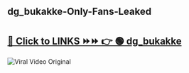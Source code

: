 
 ## dg_bukakke-Only-Fans-Leaked

# <h2><a href="https://clipsfans.com/dg_bukakke&ref=git">🔗 Click to LINKS ⏩⏩ 👉 🟢 dg_bukakke </a></h2>

<a href="https://clipsfans.com/dg_bukakke&ref=git" rel="nofollow" data-target="animated-image.originalLink"><img src="https://i.ibb.co.com/xMMVF88/686577567.gif" alt="Viral Video Original" style="max-width: 100%; display: inline-block;" data-target="animated-image.originalImage"></a>

